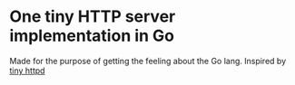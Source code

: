 # One tiny HTTP server implementation in Go

Made for the purpose of getting the feeling about the Go lang. 
Inspired by [tiny httpd](http://tinyhttpd.sourceforge.net/)